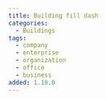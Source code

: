 ```yaml
---
title: Building fill dash
categories:
  - Buildings
tags:
  - company
  - enterprise
  - organization
  - office
  - business
added: 1.10.0
---
```

